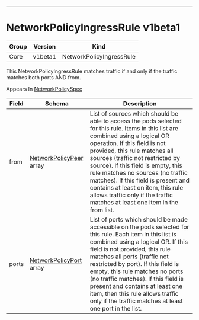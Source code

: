 

-----------
# NetworkPolicyIngressRule v1beta1



Group        | Version     | Kind
------------ | ---------- | -----------
Core | v1beta1 | NetworkPolicyIngressRule







This NetworkPolicyIngressRule matches traffic if and only if the traffic matches both ports AND from.

<aside class="notice">
Appears In <a href="#networkpolicyspec-v1beta1">NetworkPolicySpec</a> </aside>

Field        | Schema     | Description
------------ | ---------- | -----------
from | [NetworkPolicyPeer](#networkpolicypeer-v1beta1) array | List of sources which should be able to access the pods selected for this rule. Items in this list are combined using a logical OR operation. If this field is not provided, this rule matches all sources (traffic not restricted by source). If this field is empty, this rule matches no sources (no traffic matches). If this field is present and contains at least on item, this rule allows traffic only if the traffic matches at least one item in the from list.
ports | [NetworkPolicyPort](#networkpolicyport-v1beta1) array | List of ports which should be made accessible on the pods selected for this rule. Each item in this list is combined using a logical OR. If this field is not provided, this rule matches all ports (traffic not restricted by port). If this field is empty, this rule matches no ports (no traffic matches). If this field is present and contains at least one item, then this rule allows traffic only if the traffic matches at least one port in the list.







